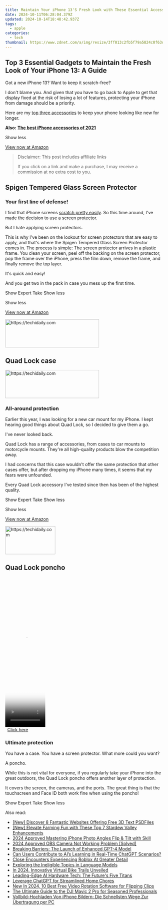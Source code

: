 ```yaml
---
title: Maintain Your iPhone 13'S Fresh Look with These Essential Accessories, Suggested by ZDNet
date: 2024-10-11T06:28:04.379Z
updated: 2024-10-14T18:48:42.937Z
tags:
  - apple
categories:
  - tech
thumbnail: https://www.zdnet.com/a/img/resize/3ff013c2fb5f79a5824c0f63d910307cd74bc803/2021/10/08/9731ae3e-d41e-4501-9da4-a9c59cd3c74f/2021-10-08-09-31-45.jpg?width=278&height=156&fit=crop&auto=webp
---
```


## Top 3 Essential Gadgets to Maintain the Fresh Look of Your iPhone 13: A Guide

Got a new iPhone 13? Want to keep it scratch-free?

I don't blame you. And given that you have to go back to Apple to get that display fixed at the risk of losing a lot of features, protecting your iPhone from damage should be a priority.

Here are my [top three accessories](https://www.zdnet.com/article/iphone-accessories-three-of-the-best-and-most-indispensable/) to keep your phone looking like new for longer.

**Also:** [**The best iPhone accessories of 2021**](https://www.zdnet.com/article/iphone-accessories-three-of-the-best-and-most-indispensable/)

Show less 

[View now at Amazon](https://buy.geni.us/Proxy.ashx?TSID=368250&GR%5FURL=https%3A%2F%2Fwww.amazon.com%2FSpigen-Tempered-Protector-Glas-tR-designed%2Fdp%2FB095RTJH1M%3Ftag%3Dzd-buy-button-20%26ascsubtag%3D%5F%5FCOM%5FCLICK%5FID%5F%5F%7Cb0a60fa2-2bb8-4516-a1b3-af05a85228db%7Cdtp&dtb=1)

>  Disclaimer: This post includes affiliate links
>
>  If you click on a link and make a purchase, I may receive a commission at no extra cost to you.
>

## Spigen Tempered Glass Screen Protector

### Your first line of defense!

I find that iPhone screens [scratch pretty easily](https://www.zdnet.com/article/i-want-an-iphone-that-doesnt-do-this/). So this time around, I've made the decision to use a screen protector.

But I hate applying screen protectors.

This is why I've been on the lookout for screen protectors that are easy to apply, and that's where the Spigen Tempered Glass Screen Protector comes in. The process is simple: The screen protector arrives in a plastic frame. You clean your screen, peel off the backing on the screen protector, pop the frame over the iPhone, press the film down, remove the frame, and finally remove the top layer.

It's quick and easy!

And you get two in the pack in case you mess up the first time. 

Show Expert Take Show less 

Show less 

[View now at Amazon](https://buy.geni.us/Proxy.ashx?TSID=368250&GR%5FURL=https%3A%2F%2Fwww.amazon.com%2Fstores%2FQUAD%2BLOCK%2Fpage%2F45393881-C3E5-4D67-893E-0889C7E8D362%3Ftag%3Dzd-buy-button-20%26ascsubtag%3D%5F%5FCOM%5FCLICK%5FID%5F%5F%7Cb0a60fa2-2bb8-4516-a1b3-af05a85228db%7Cdtp&dtb=1)

<!-- affiliate ads begin -->
<a href="https://aligracehair.sjv.io/c/5597632/1938716/19272" target="_top" id="1938716">
  <img src="//a.impactradius-go.com/display-ad/19272-1938716" border="0" alt="https://techidaily.com" width="300" height="90"/>
</a>
<img height="0" width="0" src="https://aligracehair.sjv.io/i/5597632/1938716/19272" style="position:absolute;visibility:hidden;" border="0" />
<!-- affiliate ads end -->

## Quad Lock case

<!-- affiliate ads begin -->
<a href="https://laganoo.pxf.io/c/5597632/1484940/16446" target="_top" id="1484940">
  <img src="//a.impactradius-go.com/display-ad/16446-1484940" border="0" alt="https://techidaily.com" width="300" height="90"/>
</a>
<img height="0" width="0" src="https://laganoo.pxf.io/i/5597632/1484940/16446" style="position:absolute;visibility:hidden;" border="0" />
<!-- affiliate ads end -->

### All-around protection

Earlier this year, I was looking for a new car mount for my iPhone. I kept hearing good things about Quad Lock, so I decided to give them a go.

I've never looked back.

Quad Lock has a range of accessories, from cases to car mounts to motorcycle mounts. They're all high-quality products blow the competition away.

I had concerns that this case wouldn't offer the same protection that other cases offer, but after dropping my iPhone many times, it seems that my fears were unfounded.

Every Quad Lock accessory I've tested since then has been of the highest quality.

Show Expert Take Show less 

Show less 

[View now at Amazon](https://buy.geni.us/Proxy.ashx?TSID=368250&GR%5FURL=https%3A%2F%2Fwww.amazon.com%2FQuad-Lock-Poncho-iPhone-Pro%2Fdp%2FB08NVL32M8%2F%3Ftag%3Dzd-buy-button-20%26ascsubtag%3D%5F%5FCOM%5FCLICK%5FID%5F%5F%7Cb0a60fa2-2bb8-4516-a1b3-af05a85228db%7Cdtp&dtb=1)

<!-- affiliate ads begin -->
<a href="https://united.elfm.net/c/5597632/2139558/4704" target="_top" id="2139558">
  <img src="//a.impactradius-go.com/display-ad/4704-2139558" border="0" alt="https://techidaily.com" width="160" height="90"/>
</a>
<img height="0" width="0" src="https://united.elfm.net/i/5597632/2139558/4704" style="position:absolute;visibility:hidden;" border="0" />
<!-- affiliate ads end -->

## Quad Lock poncho

<!-- affiliate ads begin -->
<span id="1977032">
					<video width="128" height="480" style="cursor:pointer"
           poster="//a.impactradius-go.com/display-clicktoplayimage/1977032.png"
           onclick="if(!this.playClicked){this.play();this.setAttribute('controls',true);this.playClicked=true;}">
	   <source src="//a.impactradius-go.com/display-ad/22993-1977032">
	   <img src="//a.impactradius-go.com/display-clicktoplayimage/1977032.png" style="border: none; height: 100%; width: 100%; object-fit: contain">
	</video>
	<div style="width:80px;text-align:center"><a href="javascript:window.open(decodeURIComponent('https%3A%2F%2Fhomestyler.sjv.io%2Fc%2F5597632%2F1977032%2F22993'), '_blank');void(0);">Click here</a></div>
</span>
<img height="0" width="0" src="https://imp.pxf.io/i/5597632/1977032/22993" style="position:absolute;visibility:hidden;" border="0" />
<!-- affiliate ads end -->

### Ultimate protection

You have a case. You have a screen protector. What more could you want?

A poncho.

While this is not vital for everyone, if you regularly take your iPhone into the great outdoors, the Quad Lock poncho offers another layer of protection.

It covers the screen, the cameras, and the ports. The great thing is that the touchscreen and Face ID both work fine when using the poncho!

Show Expert Take Show less

<ins class="adsbygoogle"
     style="display:block"
     data-ad-format="autorelaxed"
     data-ad-client="ca-pub-7571918770474297"
     data-ad-slot="1223367746"></ins>

<ins class="adsbygoogle"
     style="display:block"
     data-ad-client="ca-pub-7571918770474297"
     data-ad-slot="8358498916"
     data-ad-format="auto"
     data-full-width-responsive="true"></ins>

<span class="atpl-alsoreadstyle">Also read:</span>
<div><ul>
<li><a href="https://fox-glue.techidaily.com/new-discover-8-fantastic-websites-offering-free-3d-text-psdfiles/"><u>[New] Discover 8 Fantastic Websites Offering Free 3D Text PSDFiles</u></a></li>
<li><a href="https://screen-capture.techidaily.com/new-elevate-farming-fun-with-these-top-7-stardew-valley-enhancements/"><u>[New] Elevate Farming Fun with These Top 7 Stardew Valley Enhancements</u></a></li>
<li><a href="https://extra-approaches.techidaily.com/2024-approved-mastering-iphone-photo-angles-flip-and-tilt-with-skill/"><u>2024 Approved Mastering iPhone Photo Angles Flip & Tilt with Skill</u></a></li>
<li><a href="https://screen-recording.techidaily.com/2024-approved-obs-camera-not-working-problem-solved/"><u>2024 Approved OBS Camera Not Working Problem [Solved]</u></a></li>
<li><a href="https://tech-savvy.techidaily.com/breaking-barriers-the-launch-of-enhanced-gpt-4-model/"><u>Breaking Barriers: The Launch of Enhanced GPT-4 Model</u></a></li>
<li><a href="https://tech-savvy.techidaily.com/can-users-contribute-to-ais-learning-in-real-time-chatgpt-scenarios/"><u>Can Users Contribute to AI’s Learning in Real-Time ChatGPT Scenarios?</u></a></li>
<li><a href="https://extra-resources.techidaily.com/close-encounters-experiencing-roblox-at-greater-detail/"><u>Close Encounters Experiencing Roblox At Greater Detail</u></a></li>
<li><a href="https://tech-savvy.techidaily.com/exploring-the-ineligible-topics-in-language-models/"><u>Exploring the Ineligible Topics in Language Models</u></a></li>
<li><a href="https://article-files.techidaily.com/in-2024-innovative-virtual-bike-trails-unveiled/"><u>In 2024, Innovative Virtual Bike Trails Unveiled</u></a></li>
<li><a href="https://tech-savvy.techidaily.com/leading-edge-ai-hardware-tech-the-futures-five-titans/"><u>Leading-Edge AI Hardware Tech: The Future's Five Titans</u></a></li>
<li><a href="https://tech-savvy.techidaily.com/leverage-chatgpt-for-streamlined-home-chores/"><u>Leverage ChatGPT for Streamlined Home Chores</u></a></li>
<li><a href="https://smart-video-creator.techidaily.com/new-in-2024-10-best-free-video-rotation-software-for-flipping-clips/"><u>New In 2024, 10 Best Free Video Rotation Software for Flipping Clips</u></a></li>
<li><a href="https://buynow-info.techidaily.com/the-ultimate-guide-to-the-dji-mavic-2-pro-for-seasoned-professionals/"><u>The Ultimate Guide to the DJI Mavic 2 Pro for Seasoned Professionals</u></a></li>
<li><a href="https://win-fantastic.techidaily.com/vollbild-hochladen-von-iphone-bildern-die-schnellsten-wege-zur-ubertragung-per-pc/"><u>Vollbild-Hochladen Von iPhone Bildern: Die Schnellsten Wege Zur Übertragung per PC</u></a></li>
</ul></div>

